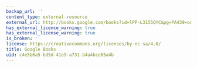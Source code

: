 ```yaml
---
backup_url: ''
content_type: external-resource
external_url: http://books.google.com/books?id=lPP-L3155QYC&pg=PA439=onepage
has_external_licence_warning: true
has_external_license_warning: true
is_broken: ''
license: https://creativecommons.org/licenses/by-nc-sa/4.0/
title: Google Books
uid: c4e5b6a5-bd5d-41e9-a731-b4a4bce65a4b
---
```

